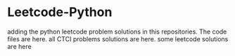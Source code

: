 # Leetcode-Python
adding the python leetcode problem solutions in this repositories. 
The code files are here.
all CTCI problems solutions are here.
some leetcode solutions are here































































































































































































































































































































































































































































































































































































































































































































































































































































































































































































































































































































































